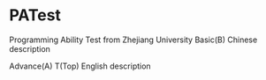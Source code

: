 # PATest

Programming Ability Test from Zhejiang University
Basic(B) Chinese description

Advance(A) T(Top)  English description
